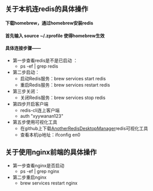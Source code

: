 ## 关于本机连redis的具体操作

#### 下载homebrew，通过homebrew安装redis
#### 首先输入 source ~/.zprofile 使得homebrew生效
#### 具体连接步骤——
- 第一步查看redis是不是已启动 ： 
  - ps -ef | grep redis
- 第二步启动：
  - 启动Redis服务：brew services start redis
  - 重启Redis服务：brew services restart redis
- 第三步关闭：
  - 关闭Redis服务：brew services stop redis
- 第四步开启客户端
  - redis-cli连上客户端
  - auth "xyywanan123"
- 第五步使用可视化工具
  - 在github上下载[AnotherRedisDesktopManager](https://gitee.com/qishibo/AnotherRedisDesktopManager/releases)redis可视化工具
  - 查看本机ip地址：ifconfig en0

## 关于使用nginx前端的具体操作

- 第一步查看nginx是否启动
  - ps -ef | grep nginx
- 第二步重启nginx
  - brew services restart nginx